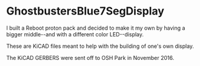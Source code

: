 # GhostbustersBlue7SegDisplay
I built a Reboot proton pack and decided to make it my own by having a bigger middle--and with a different color LED--display.

These are KiCAD files meant to help with the building of one's own display.

The KiCAD GERBERS were sent off to OSH Park in November 2016.
